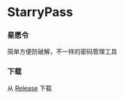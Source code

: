 # StarryPass
### 星愿令
简单方便防破解，不一样的密码管理工具

### 下载
从 [Release](https://github.com/lingyicute/StarryPass/releases/latest) 下载
